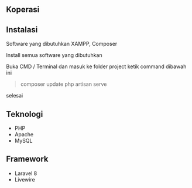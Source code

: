 ## Koperasi

## Instalasi

Software yang dibutuhkan XAMPP, Composer

Install semua software yang dibutuhkan

Buka CMD / Terminal dan masuk ke folder project ketik command dibawah ini
> composer update
> php artisan serve
> 
selesai

## Teknologi

- PHP 
- Apache
- MySQL

## Framework

- Laravel 8
- Livewire
